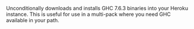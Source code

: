 Unconditionally downloads and installs GHC 7.6.3 binaries into your
Heroku instance. This is useful for use in a multi-pack where you need
GHC available in your path.

